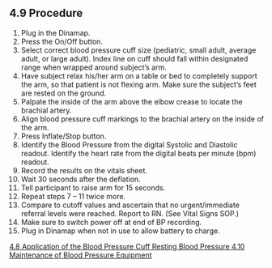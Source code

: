 ## 4.9 Procedure

1. Plug in the Dinamap.
2. Press the On/Off button.
3. Select correct blood pressure cuff size (pediatric, small adult, average adult, or large adult). Index line on cuff should fall within designated range when wrapped around subject’s arm.
4. Have subject relax his/her arm on a table or bed to completely support the arm, so that patient is not flexing arm. Make sure the subject’s feet are rested on the ground.
5. Palpate the inside of the arm above the elbow crease to locate the brachial artery.
6. Align blood pressure cuff markings to the brachial artery on the inside of the arm.
7. Press Inflate/Stop button.
8. Identify the Blood Pressure from the digital Systolic and Diastolic readout. Identify the heart rate from the digital beats per minute (bpm) readout.
9. Record the results on the vitals sheet.
10. Wait 30 seconds after the deflation.
11. Tell participant to raise arm for 15 seconds.
12. Repeat steps 7 – 11 twice more.
13. Compare to cutoff values and ascertain that no urgent/immediate referral levels were reached. Report to RN. (See Vital Signs SOP.)
14. Make sure to switch power off at end of BP recording.
15. Plug in Dinamap when not in use to allow battery to charge.


<div class="center">
<div class="btn-group">
  <a href=":pages_path:/manuals/resting-blood-pressure/4-08-application-bp-cuff.md" class="btn btn-default">
    <span class="glyphicon glyphicon-chevron-left"></span>
    4.8 Application of the Blood Pressure Cuff
  </a>

  <a href=":pages_path:/manuals/resting-blood-pressure" class="btn btn-default">
    <span class="glyphicon glyphicon-chevron-up"></span>
    Resting Blood Pressure
  </a>

  <a href=":pages_path:/manuals/resting-blood-pressure/4-10-maintenance-bp-equipment.md" class="btn btn-success">
    4.10 Maintenance of Blood Pressure Equipment
    <span class="glyphicon glyphicon-chevron-right"></span>
  </a>
</div>
</div>
